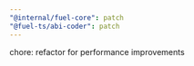 ```yaml
---
"@internal/fuel-core": patch
"@fuel-ts/abi-coder": patch
---
```


chore: refactor for performance improvements
